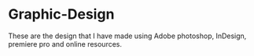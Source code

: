 # Graphic-Design
These are the design that I have made using Adobe photoshop, InDesign, premiere pro and online resources.
